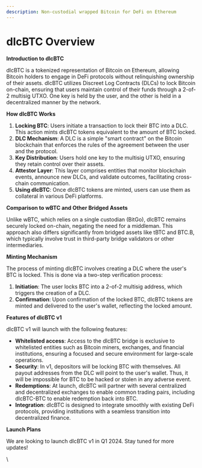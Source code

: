 ```yaml
---
description: Non-custodial wrapped Bitcoin for DeFi on Ethereum
---
```


# dlcBTC Overview

**Introduction to dlcBTC**

dlcBTC is a tokenized representation of Bitcoin on Ethereum, allowing Bitcoin holders to engage in DeFi protocols without relinquishing ownership of their assets. dlcBTC utilizes Discreet Log Contracts (DLCs) to lock Bitcoin on-chain, ensuring that users maintain control of their funds through a 2-of-2 multisig UTXO. One key is held by the user, and the other is held in a decentralized manner by the network.

**How dlcBTC Works**

1. **Locking BTC**: Users initiate a transaction to lock their BTC into a DLC. This action mints dlcBTC tokens equivalent to the amount of BTC locked.
2. **DLC Mechanism**: A DLC is a simple "smart contract" on the Bitcoin blockchain that enforces the rules of the agreement between the user and the protocol.
3. **Key Distribution**: Users hold one key to the multisig UTXO, ensuring they retain control over their assets.
4. **Attestor Layer**: This layer comprises entities that monitor blockchain events, announce new DLCs, and validate outcomes, facilitating cross-chain communication.
5. **Using dlcBTC**: Once dlcBTC tokens are minted, users can use them as collateral in various DeFi platforms.

**Comparison to wBTC and Other Bridged Assets**

Unlike wBTC, which relies on a single custodian (BitGo), dlcBTC remains securely locked on-chain, negating the need for a middleman. This approach also differs significantly from bridged assets like tBTC and BTC.B, which typically involve trust in third-party bridge validators or other intermediaries.

**Minting Mechanism**

The process of minting dlcBTC involves creating a DLC where the user's BTC is locked. This is done via a two-step verification process:

1. **Initiation**: The user locks BTC into a 2-of-2 multisig address, which triggers the creation of a DLC.
2. **Confirmation**: Upon confirmation of the locked BTC, dlcBTC tokens are minted and delivered to the user's wallet, reflecting the locked amount.

**Features of dlcBTC v1**

dlcBTC v1 will launch with the following features:

* **Whitelisted access**: Access to the dlcBTC bridge is exclusive to whitelisted entities such as Bitcoin miners, exchanges, and financial institutions, ensuring a focused and secure environment for large-scale operations.
* **Security**: In v1, depositors will be locking BTC with themselves. All payout addresses from the DLC will point to the user's wallet. Thus, it will be impossible for BTC to be hacked or stolen in any adverse event.
* **Redemptions**: At launch, dlcBTC will partner with several centralized and decentralized exchanges to enable common trading pairs, including dlcBTC-BTC to enable redemption back into BTC.
* **Integration**: dlcBTC is designed to integrate smoothly with existing DeFi protocols, providing institutions with a seamless transition into decentralized finance.

**Launch Plans**

We are looking to launch dlcBTC v1 in Q1 2024. Stay tuned for more updates!

\
